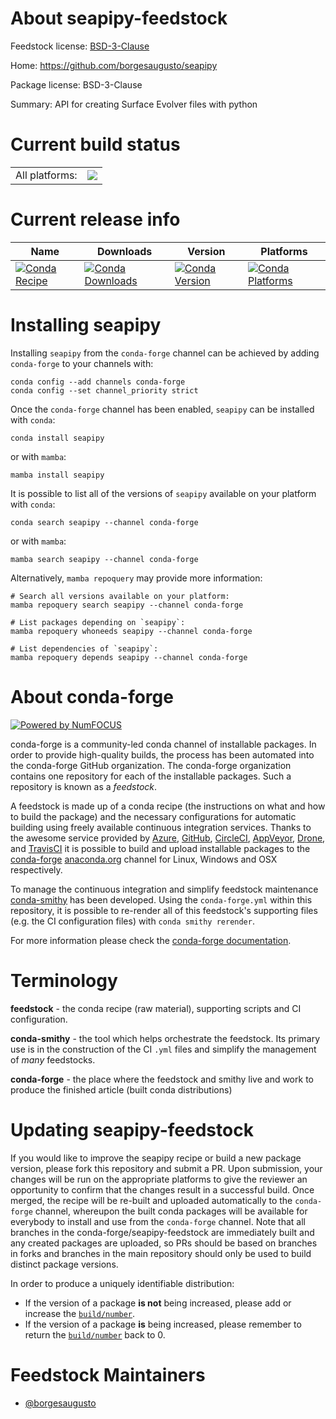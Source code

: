 About seapipy-feedstock
=======================

Feedstock license: [BSD-3-Clause](https://github.com/conda-forge/seapipy-feedstock/blob/main/LICENSE.txt)

Home: https://github.com/borgesaugusto/seapipy

Package license: BSD-3-Clause

Summary: API for creating Surface Evolver files with python

Current build status
====================


<table><tr><td>All platforms:</td>
    <td>
      <a href="https://dev.azure.com/conda-forge/feedstock-builds/_build/latest?definitionId=21942&branchName=main">
        <img src="https://dev.azure.com/conda-forge/feedstock-builds/_apis/build/status/seapipy-feedstock?branchName=main">
      </a>
    </td>
  </tr>
</table>

Current release info
====================

| Name | Downloads | Version | Platforms |
| --- | --- | --- | --- |
| [![Conda Recipe](https://img.shields.io/badge/recipe-seapipy-green.svg)](https://anaconda.org/conda-forge/seapipy) | [![Conda Downloads](https://img.shields.io/conda/dn/conda-forge/seapipy.svg)](https://anaconda.org/conda-forge/seapipy) | [![Conda Version](https://img.shields.io/conda/vn/conda-forge/seapipy.svg)](https://anaconda.org/conda-forge/seapipy) | [![Conda Platforms](https://img.shields.io/conda/pn/conda-forge/seapipy.svg)](https://anaconda.org/conda-forge/seapipy) |

Installing seapipy
==================

Installing `seapipy` from the `conda-forge` channel can be achieved by adding `conda-forge` to your channels with:

```
conda config --add channels conda-forge
conda config --set channel_priority strict
```

Once the `conda-forge` channel has been enabled, `seapipy` can be installed with `conda`:

```
conda install seapipy
```

or with `mamba`:

```
mamba install seapipy
```

It is possible to list all of the versions of `seapipy` available on your platform with `conda`:

```
conda search seapipy --channel conda-forge
```

or with `mamba`:

```
mamba search seapipy --channel conda-forge
```

Alternatively, `mamba repoquery` may provide more information:

```
# Search all versions available on your platform:
mamba repoquery search seapipy --channel conda-forge

# List packages depending on `seapipy`:
mamba repoquery whoneeds seapipy --channel conda-forge

# List dependencies of `seapipy`:
mamba repoquery depends seapipy --channel conda-forge
```


About conda-forge
=================

[![Powered by
NumFOCUS](https://img.shields.io/badge/powered%20by-NumFOCUS-orange.svg?style=flat&colorA=E1523D&colorB=007D8A)](https://numfocus.org)

conda-forge is a community-led conda channel of installable packages.
In order to provide high-quality builds, the process has been automated into the
conda-forge GitHub organization. The conda-forge organization contains one repository
for each of the installable packages. Such a repository is known as a *feedstock*.

A feedstock is made up of a conda recipe (the instructions on what and how to build
the package) and the necessary configurations for automatic building using freely
available continuous integration services. Thanks to the awesome service provided by
[Azure](https://azure.microsoft.com/en-us/services/devops/), [GitHub](https://github.com/),
[CircleCI](https://circleci.com/), [AppVeyor](https://www.appveyor.com/),
[Drone](https://cloud.drone.io/welcome), and [TravisCI](https://travis-ci.com/)
it is possible to build and upload installable packages to the
[conda-forge](https://anaconda.org/conda-forge) [anaconda.org](https://anaconda.org/)
channel for Linux, Windows and OSX respectively.

To manage the continuous integration and simplify feedstock maintenance
[conda-smithy](https://github.com/conda-forge/conda-smithy) has been developed.
Using the ``conda-forge.yml`` within this repository, it is possible to re-render all of
this feedstock's supporting files (e.g. the CI configuration files) with ``conda smithy rerender``.

For more information please check the [conda-forge documentation](https://conda-forge.org/docs/).

Terminology
===========

**feedstock** - the conda recipe (raw material), supporting scripts and CI configuration.

**conda-smithy** - the tool which helps orchestrate the feedstock.
                   Its primary use is in the construction of the CI ``.yml`` files
                   and simplify the management of *many* feedstocks.

**conda-forge** - the place where the feedstock and smithy live and work to
                  produce the finished article (built conda distributions)


Updating seapipy-feedstock
==========================

If you would like to improve the seapipy recipe or build a new
package version, please fork this repository and submit a PR. Upon submission,
your changes will be run on the appropriate platforms to give the reviewer an
opportunity to confirm that the changes result in a successful build. Once
merged, the recipe will be re-built and uploaded automatically to the
`conda-forge` channel, whereupon the built conda packages will be available for
everybody to install and use from the `conda-forge` channel.
Note that all branches in the conda-forge/seapipy-feedstock are
immediately built and any created packages are uploaded, so PRs should be based
on branches in forks and branches in the main repository should only be used to
build distinct package versions.

In order to produce a uniquely identifiable distribution:
 * If the version of a package **is not** being increased, please add or increase
   the [``build/number``](https://docs.conda.io/projects/conda-build/en/latest/resources/define-metadata.html#build-number-and-string).
 * If the version of a package **is** being increased, please remember to return
   the [``build/number``](https://docs.conda.io/projects/conda-build/en/latest/resources/define-metadata.html#build-number-and-string)
   back to 0.

Feedstock Maintainers
=====================

* [@borgesaugusto](https://github.com/borgesaugusto/)

